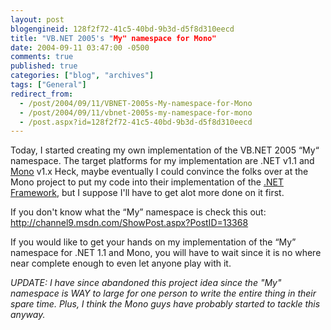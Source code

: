```yaml
---
layout: post
blogengineid: 128f2f72-41c5-40bd-9b3d-d5f8d310eecd
title: "VB.NET 2005's "My" namespace for Mono"
date: 2004-09-11 03:47:00 -0500
comments: true
published: true
categories: ["blog", "archives"]
tags: ["General"]
redirect_from: 
  - /post/2004/09/11/VBNET-2005s-My-namespace-for-Mono
  - /post/2004/09/11/vbnet-2005s-my-namespace-for-mono
  - /post.aspx?id=128f2f72-41c5-40bd-9b3d-d5f8d310eecd
---
```

<!-- more -->


Today, I started creating my own implementation of the VB.NET 2005 &ldquo;My&ldquo; namespace. The target platforms for my implementation are .NET v1.1 and <a href="http://mono-project.com" target="_blank" title="Mono Project">Mono</a> v1.x  Heck, maybe eventually I could convince the folks over at the Mono project to put my code into their implementation of the <a href="http://www.microsoft.com/net/" target="_blank" title="Microsoft .NET Framework">.NET Framework</a>, but I suppose I&#39;ll have to get alot more done on it first.



If you don&#39;t know what the &ldquo;My&rdquo; namespace is check this out: <a href="http://channel9.msdn.com/ShowPost.aspx?PostID=13368">http://channel9.msdn.com/ShowPost.aspx?PostID=13368</a>



If you would like to get your hands on my implementation of the &ldquo;My&rdquo; namespace for .NET 1.1 and Mono, you will have to wait since it is no where near complete enough to even let anyone play with it.



*UPDATE: I have since abandoned this project idea since the &quot;My&quot; namespace is WAY to large for one person to write the entire thing in their spare time. Plus, I think the Mono guys have probably started to tackle this anyway.*

